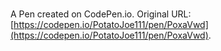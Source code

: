 # 

A Pen created on CodePen.io. Original URL: [https://codepen.io/PotatoJoe111/pen/PoxaVwd](https://codepen.io/PotatoJoe111/pen/PoxaVwd).

